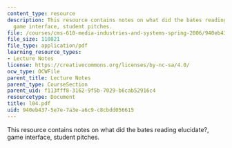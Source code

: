 ```yaml
---
content_type: resource
description: This resource contains notes on what did the bates reading elucidate?,
  game interface, student pitches.
file: /courses/cms-610-media-industries-and-systems-spring-2006/940eb4375e7e7a3ea6c9c8cbdd056615_l04.pdf
file_size: 110821
file_type: application/pdf
learning_resource_types:
- Lecture Notes
license: https://creativecommons.org/licenses/by-nc-sa/4.0/
ocw_type: OCWFile
parent_title: Lecture Notes
parent_type: CourseSection
parent_uid: f113fff8-3162-9f5b-7029-b6cab52916c4
resourcetype: Document
title: l04.pdf
uid: 940eb437-5e7e-7a3e-a6c9-c8cbdd056615
---
```

This resource contains notes on what did the bates reading elucidate?, game interface, student pitches.